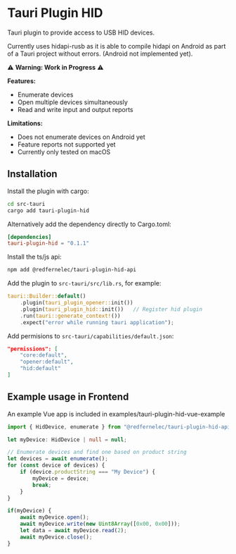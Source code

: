 # Tauri Plugin HID

Tauri plugin to provide access to USB HID devices.

Currently uses hidapi-rusb as it is able to compile hidapi on Android as part of a Tauri project without errors.
(Android not implemented yet).

⚠️ **Warning: Work in Progress** ⚠️

**Features:**

*   Enumerate devices
*   Open multiple devices simultaneously
*   Read and write input and output reports

**Limitations:**

*   Does not enumerate devices on Android yet
*   Feature reports not supported yet
*   Currently only tested on macOS

## Installation

Install the plugin with cargo:
```sh
cd src-tauri
cargo add tauri-plugin-hid
```

Alternatively add the dependency directly to Cargo.toml:
```toml
[dependencies]
tauri-plugin-hid = "0.1.1"
```

Install the ts/js api:
```sh
npm add @redfernelec/tauri-plugin-hid-api
```

Add the plugin to ```src-tauri/src/lib.rs```, for example:
```rust
tauri::Builder::default()
    .plugin(tauri_plugin_opener::init())
    .plugin(tauri_plugin_hid::init())   // Register hid plugin
    .run(tauri::generate_context!())
    .expect("error while running tauri application");
```

Add permisions to ```src-tauri/capabilities/default.json```:
```json
"permissions": [
    "core:default",
    "opener:default",
    "hid:default"
]
```

## Example usage in Frontend

An example Vue app is included in examples/tauri-plugin-hid-vue-example
```ts
import { HidDevice, enumerate } from "@redfernelec/tauri-plugin-hid-api";

let myDevice: HidDevice | null = null;

// Enumerate devices and find one based on product string
let devices = await enumerate();
for (const device of devices) {
    if (device.productString === "My Device") {
        myDevice = device;
        break;
    }
}

if(myDevice) {
    await myDevice.open();
    await myDevice.write(new Uint8Array([0x00, 0x00]));
    let data = await myDevice.read(2);
    await myDevice.close();
}
```
